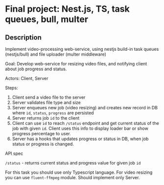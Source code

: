 # Final project: Nest.js, TS, task queues, bull, multer

## Description

Implement video-processing web-service, using nestjs build-in task queues (nestjs/bull) and file uploader (multer middleware)

Goal: Develop web-service for resizing video files, and notifying client about job progress and status. 

Actors: Client, Server

Steps: 
1. Client send a video file to the server
2. Server validates file type and size 
3. Server enqueues new job (video resizing) and creates new record in DB where `id`, `status`, `progress` are persisted
4. Server returns job `id` to the client
5. Client can use `id` to reach `/status` endpoint and get current status of the job with given `id`. Client uses this info to display loader bar or show progress percentage to user. 
6. Server has a hooks that updates progress or status in DB, when job status or progress is changed. 

API spec

`/status` - returns current status and progress value for given job `id`

For this task you should use only Typescript language. For video resizing you can use `fluent-ffmpeg` module. Should implement only Server. 